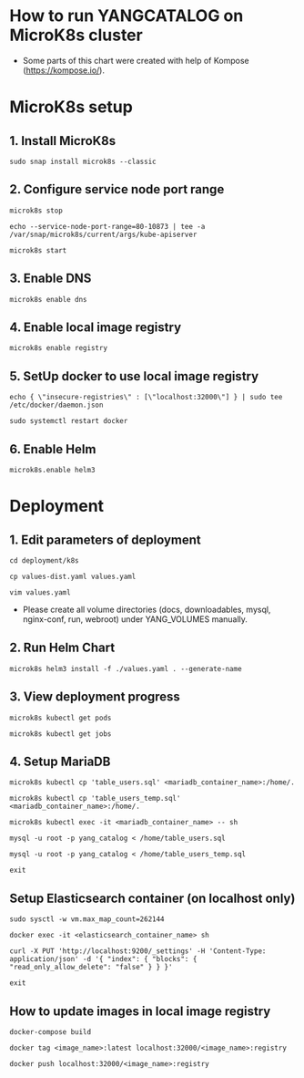 How to run YANGCATALOG on MicroK8s cluster
===

* Some parts of this chart were created with help of Kompose (https://kompose.io/).

# MicroK8s setup

## 1. Install MicroK8s

`sudo snap install microk8s --classic`

## 2. Configure service node port range

`microk8s stop`

`echo --service-node-port-range=80-10873 | tee -a /var/snap/microk8s/current/args/kube-apiserver`

`microk8s start`

## 3. Enable DNS

`microk8s enable dns`

## 4. Enable local image registry

`microk8s enable registry`

## 5. SetUp docker to use local image registry

`echo { \"insecure-registries\" : [\"localhost:32000\"] } | sudo tee /etc/docker/daemon.json`

`sudo systemctl restart docker`

## 6. Enable Helm

`microk8s.enable helm3`

# Deployment

## 1. Edit parameters of deployment

`cd deployment/k8s`

`cp values-dist.yaml values.yaml`

`vim values.yaml`

* Please create all volume directories (docs, downloadables, mysql, nginx-conf, run, webroot) under YANG_VOLUMES manually.

## 2. Run Helm Chart

`microk8s helm3 install -f ./values.yaml . --generate-name`

## 3. View deployment progress

`microk8s kubectl get pods`

`microk8s kubectl get jobs`

## 4. Setup MariaDB

`microk8s kubectl cp 'table_users.sql' <mariadb_container_name>:/home/.`

`microk8s kubectl cp 'table_users_temp.sql' <mariadb_container_name>:/home/.`

`microk8s kubectl exec -it <mariadb_container_name> -- sh`

`mysql -u root -p yang_catalog < /home/table_users.sql`

`mysql -u root -p yang_catalog < /home/table_users_temp.sql`

`exit`

## Setup Elasticsearch container (on localhost only)

`sudo sysctl -w vm.max_map_count=262144`

`docker exec -it <elasticsearch_container_name> sh`

`curl -X PUT 'http://localhost:9200/_settings' -H 'Content-Type: application/json' -d '{ "index": { "blocks": { "read_only_allow_delete": "false" } } }'`

`exit`

## How to update images in local image registry

`docker-compose build`

`docker tag <image_name>:latest localhost:32000/<image_name>:registry`

`docker push localhost:32000/<image_name>:registry`
